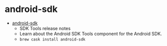 # android-sdk
- [android-sdk](https://developer.android.com/studio/releases/sdk-tools)
  -  SDK Tools release notes
  - Learn about the Android SDK Tools component for the Android SDK.
  - `brew cask install android-sdk`
